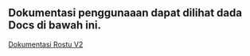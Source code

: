 ## Dokumentasi penggunaaan dapat dilihat dada Docs di bawah ini.

[Dokumentasi Rostu V2](https://docs.google.com/document/d/1iC_bYAD4Rg4nRprycPgEwEYlqG8Rg3dOxitXtBfYh1w/edit?usp=sharing "Dokumentasi Rostu V2")
